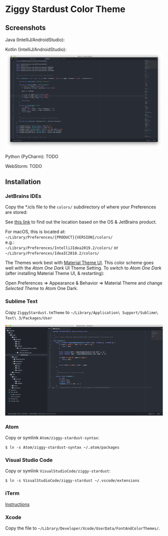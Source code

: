 Ziggy Stardust Color Theme
==========================

## Screenshots

Java (IntelliJ/AndroidStudio):

Kotlin (IntelliJ/AndroidStudio):
![](assets/markdown-img-paste-20181115184743121.png)


Python (PyCharm):
TODO

WebStorm:
TODO

## Installation  

### JetBrains IDEs  
Copy the *.icls file to the `colors/` subdirectory of where your Preferences are stored:  

See [this link](https://intellij-support.jetbrains.com/hc/en-us/articles/206544519-Directories-used-by-the-IDE-to-store-settings-caches-plugins-and-logs) to find out the location based on the OS & JetBrains product.  

For macOS, this is located at:  
`~/Library/Preferences/{PRODUCT}{VERSION}/colors/`  
e.g.:  
`~/Library/Preferences/IntelliJIdea2019.2/colors/` or `~/Library/Preferences/IdeaIC2018.2/colors/`

The Themes work best with [Material Theme UI](http://www.material-theme.com/).
This color scheme goes well with the _Atom One Dark_ UI Theme Setting.
To switch to _Atom One Dark_ (after installing Material Theme UI, & restarting):

Open Preferences => Appearance & Behavior => Material Theme
and change _Selected Theme_ to Atom One Dark.

### Sublime Text ###
Copy `ZiggyStardust.tmTheme` to `~/Library/Application\ Support/Sublime\ Text\ 3/Packages/User`

![](assets/sublime-java.png)

### Atom ###
Copy or symlink `Atom/ziggy-stardust-syntax`:
```shell
$ ln -s Atom/ziggy-stardust-syntax ~/.atom/packages
```

### Visual Studio Code ###
Copy or symlink `VisualStudioCode/ziggy-stardust`:
```shell
$ ln -s VisualStudioCode/ziggy-stardust ~/.vscode/extensions
```

### iTerm ###
[Instructions](https://github.com/mbadolato/iTerm2-Color-Schemes#installation-instructions)

### Xcode ###
Copy the file to `~/Library/Developer/Xcode/UserData/FontAndColorThemes/`.
